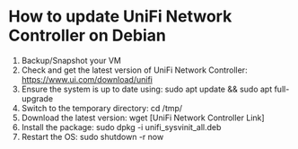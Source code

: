 # How to update UniFi Network Controller on Debian

1. Backup/Snapshot your VM
2. Check and get the latest version of UniFi Network Controller: https://www.ui.com/download/unifi
3. Ensure the system is up to date using: sudo apt update && sudo apt full-upgrade
4. Switch to the temporary directory: cd /tmp/
5. Download the latest version: wget [UniFi Network Controller Link]
6. Install the package: sudo dpkg -i unifi_sysvinit_all.deb
7. Restart the OS: sudo shutdown -r now
